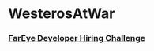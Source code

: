 # WesterosAtWar

### [FarEye Developer Hiring Challenge](https://www.hackerearth.com/challenge/hiring/fareye-developer-hiring-challenge/)

